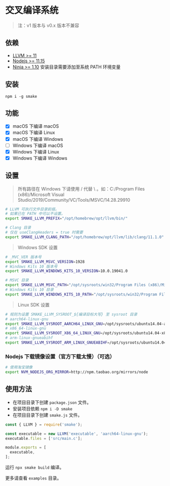 <!-- [![Build Status](https://travis-ci.org/kuyoonjo/smake.svg?branch=master)](https://travis-ci.org/kuyoonjo/smake.svg?branch=master)
[![Coverage Status](https://coveralls.io/repos/github/kuyoonjo/smake/badge.svg?branch=master)](https://coveralls.io/github/kuyoonjo/smake?branch=master)
[![MIT license](http://img.shields.io/badge/license-MIT-brightgreen.svg)](http://opensource.org/licenses/MIT) -->

# 交叉编译系统

> 注：v1 版本与 v0.x 版本不兼容

## 依赖
- [LLVM >= 11](https://github.com/llvm/llvm-project/releases)
- [Nodejs >= 11.15](https://npm.taobao.org/mirrors/node)
- [Ninja >= 1.10](https://github.com/ninja-build/ninja/releases) 安装目录需要添加至系统 PATH 环境变量

## 安装
```
npm i -g smake
```

## 功能

- [x] macOS 下编译 macOS
- [x] macOS 下编译 Linux
- [x] macOS 下编译 Windows
- [ ] Windows 下编译 macOS
- [x] Windows 下编译 Linux
- [x] Windows 下编译 Windows

## 设置
> 所有路径在 Windows 下请使用 / 代替 \ 。如：C:/Program Files (x86)/Microsoft Visual Studio/2019/Community/VC/Tools/MSVC/14.28.29910

```bash
# LLVM 可执行文件目录前缀。
# 如果已在 PATH 中可以不设置。
export SMAKE_LLVM_PREFIX="/opt/homebrew/opt/llvm/bin/"

# Clang 目录
# 仅在 useClangHeaders = true 时需要
export SMAKE_LLVM_CLANG_PATH="/opt/homebrew/opt/llvm/lib/clang/11.1.0"
```

> Windows SDK 设置
```bash
# _MVC_VER 版本号
export SMAKE_LLVM_MSVC_VERSION=1928
# Windows Kits 10 版本号
export SMAKE_LLVM_WINDOWS_KITS_10_VERSION=10.0.19041.0

# MSVC 目录
export SMAKE_LLVM_MSVC_PATH="/opt/sysroots/win32/Program Files (x86)/Microsoft Visual Studio/2019/Community/VC/Tools/MSVC/14.28.29910"
# Windows Kits 10 目录
export SMAKE_LLVM_WINDOWS_KITS_10_PATH="/opt/sysroots/win32/Program Files (x86)/Windows Kits/10"
```

> Linux SDK 设置
```bash
# 规则为设置 SMAKE_LLVM_SYSROOT_${编译目标大写} 至 sysroot 目录
# aarch64-linux-gnu
export SMAKE_LLVM_SYSROOT_AARCH64_LINUX_GNU=/opt/sysroots/ubuntu14.04-aarch64-linux-gnu
# x86_64-linux-gnu
export SMAKE_LLVM_SYSROOT_X86_64_LINUX_GNU=/opt/sysroots/ubuntu14.04-x86_64-linux-gnu
# arm-linux-gnueabihf
export SMAKE_LLVM_SYSROOT_ARM_LINUX_GNUEABIHF=/opt/sysroots/ubuntu14.04-arm-linux-gnueabihf
```

### Nodejs 下载镜像设置（官方下载太慢）（可选）

```bash
# 使用淘宝镜像
export NVM_NODEJS_ORG_MIRROR=http://npm.taobao.org/mirrors/node
```

## 使用方法

- 在项目目录下创建 `package.json` 文件。
- 安装项目依赖 `npm i -D smake`
- 在项目目录下创建 `smake.js` 文件。

```js
const { LLVM } = require('smake');

const executable = new LLVM('executable', 'aarch64-linux-gnu');
executable.files = ['src/main.c'];

module.exports = [
  executable,
];
```
运行 `npx smake build` 编译。

更多请查看 `examples` 目录。